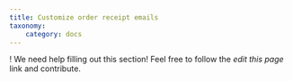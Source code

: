 ```yaml
---
title: Customize order receipt emails
taxonomy:
    category: docs
---
```


! We need help filling out this section! Feel free to follow the *edit this page* link and contribute.
